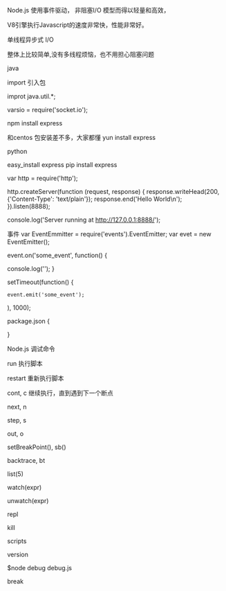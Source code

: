 Node.js 使用事件驱动， 非阻塞I/O 模型而得以轻量和高效，



V8引擎执行Javascript的速度非常快，性能非常好。


单线程异步式 I/O



整体上比较简单,没有多线程烦恼，也不用担心阻塞问题


java


import 引入包


improt java.util.*;


varsio = require('socket.io'); 


npm install express

和centos 包安装差不多，大家都懂
yun install express

python

easy_install express
pip install  express





var http = require('http');

http.createServer(function (request, response) {
  response.writeHead(200, {'Content-Type': 'text/plain'});
  response.end('Hello World\n');
}).listen(8888);

console.log('Server running at http://127.0.0.1:8888/');


事件
var EventEmmitter = require('events').EventEmitter;
var evet = new EventEmitter();

event.on('some_event', function() {

  console.log('');
}


setTimeout(function() {

    event.emit('some_event');
), 1000);



package.json
{

}





Node.js 调试命令


run          执行脚本
 
restart      重新执行脚本
 
cont, c       继续执行，直到遇到下一个断点

next, n

step, s

out, o

setBreakPoint(), sb()

backtrace, bt

list(5)

watch(expr)

unwatch(expr)

repl

kill

scripts

version


$node debug debug.js

break 
